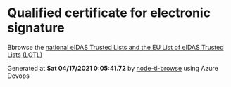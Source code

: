 # Qualified certificate for electronic signature 
 Bbrowse the [national eIDAS Trusted Lists and the EU List of eIDAS Trusted Lists (LOTL)](https://webgate.ec.europa.eu/tl-browser/#/) 
 
 
Generated at **Sat 04/17/2021  0:05:41.72** by [node-tl-browse](https://github.com/ymedlop/node-tl-browser) using Azure Devops 
